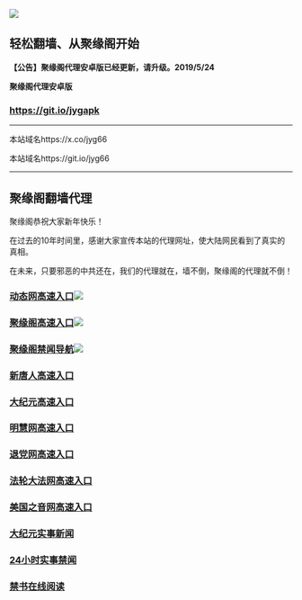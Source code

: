 ![](https://raw.githubusercontent.com/hao369/a/master/j.jpg)



## 轻松翻墙、从聚缘阁开始



**【公告】聚缘阁代理安卓版已经更新，请升级。2019/5/24**

 
**聚缘阁代理安卓版**
### https://git.io/jygapk  

***

本站域名https://x.co/jyg66 

本站域名https://git.io/jyg66



***




## 聚缘阁翻墙代理 

聚缘阁恭祝大家新年快乐！

在过去的10年时间里，感谢大家宣传本站的代理网址，使大陆网民看到了真实的真相。

在未来，只要邪恶的中共还在，我们的代理就在，墙不倒，聚缘阁的代理就不倒！


### [动态网高速入口](http://5a.59uap.xyz/eerw/505)![](http://tupian.425e.eu.org/jygdl.gif)

### [聚缘阁高速入口](https://19zpponzp1.execute-api.ap-northeast-2.amazonaws.com/jyg)![](http://tupian.425e.eu.org/jyg.gif)


### [聚缘阁禁闻导航](https://083z9s2fs8.execute-api.ap-northeast-2.amazonaws.com/2)![](http://tupian.425e.eu.org/jyg.gif)




### [新唐人高速入口](http://5a.59uap.xyz/eerw/5)

### [大纪元高速入口](http://5a.59uap.xyz/eerw/7)

### [明慧网高速入口](http://5a.59uap.xyz/eerw/3)

### [退党网高速入口](http://5a.59uap.xyz/eerw/8)

### [法轮大法网高速入口](http://5a.59uap.xyz/eerw/15)

### [美国之音网高速入口](http://5a.59uap.xyz/eerw/18)












### [大纪元实事新闻](https://git.io/fjmgE)

### [24小时实事禁闻](https://git.io/fj3Go)

### [禁书在线阅读](https://git.io/fjJ5Z)






